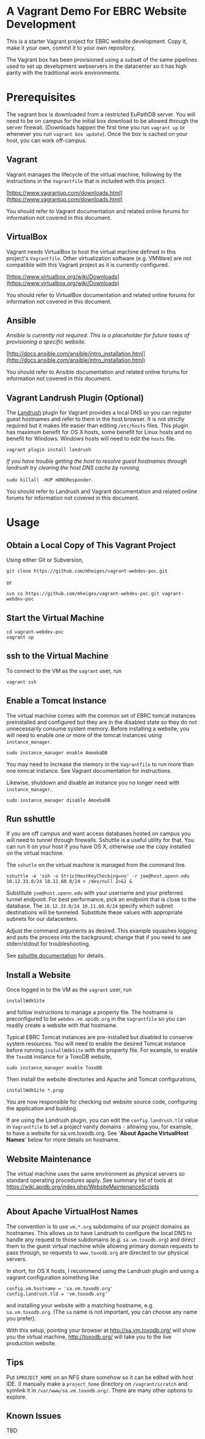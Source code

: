 A Vagrant Demo For EBRC Website Development
===========================================

This is a starter Vagrant project for EBRC website development.
Copy it, make it your own, commit it to your own repository.

The Vagrant box has been provisioned using a subset of the same
pipelines used to set up development webservers in the datacenter so it
has high parity with the traditional work environments.

Prerequisites
=====


The vagrant box is downloaded from a restricted EuPathDB server. You
will need to be on campus for the initial box download to be allowed
through the server firewall. (Downloads happen the first time you run
`vagrant up` or whenever you run `vagrant box update`). Once the box is
cached on your host, you can work off-campus.


Vagrant
---------------

Vagrant manages the lifecycle of the virtual machine, following by the
instructions in the `Vagrantfile` that is included with this project.

[https://www.vagrantup.com/downloads.html](https://www.vagrantup.com/downloads.html)

You should refer to Vagrant documentation and related online forums for
information not covered in this document.

VirtualBox
------------------

Vagrant needs VirtualBox to host the virtual machine defined in this
project's `Vagrantfile`. Other virtualization software (e.g. VMWare) are
not compatible with this Vagrant project as it is currently configured.

[https://www.virtualbox.org/wiki/Downloads](https://www.virtualbox.org/wiki/Downloads)

You should refer to VirtualBox documentation and related online forums
for information not covered in this document.

Ansible
---------------

_Ansible is currently not required. This is a placeholder for future tasks of provisioning a specific website._

[http://docs.ansible.com/ansible/intro_installation.html](http://docs.ansible.com/ansible/intro_installation.html)

You should refer to Ansible documentation and related online forums for
information not covered in this document.

Vagrant Landrush Plugin (Optional)
--------------------------------------

The [Landrush](https://github.com/vagrant-landrush/landrush) plugin for
Vagrant provides a local DNS so you can register guest hostnames and
refer to them in the host browser. It is not strictly required but it
makes life easier than editing `/etc/hosts` files. This plugin has
maximum benefit for OS X hosts, some benefit for Linux hosts and no
benefit for Windows. Windows hosts will need to edit the `hosts` file.

    vagrant plugin install landrush

_If you have trouble getting the host to resolve guest hostnames through
landrush try clearing the host DNS cache by running_

`sudo killall -HUP mDNSResponder`.

You should refer to Landrush and Vagrant documentation and related
online forums for information not covered in this document.

Usage
=======

Obtain a Local Copy of This Vagrant Project
--------------------------

Using either Git or Subversion,

    git clone https://github.com/mheiges/vagrant-webdev-poc.git

or

    svn co https://github.com/mheiges/vagrant-webdev-poc.git vagrant-webdev-poc

Start the Virtual Machine
-------------------------

    cd vagrant-webdev-poc
    vagrant up

ssh to the Virtual Machine
-----------------

To connect to the VM as the `vagrant` user, run

    vagrant ssh

Enable a Tomcat Instance
-----------------

The virtual machine comes with the common set of EBRC tomcat instances
preinstalled and configured but they are in the disabled state so they
do not unnecessarily consume system memory. Before installing a website,
you will need to enable one or more of the tomcat instances using
`instance_manager`.

    sudo instance_manager enable AmoebaDB

You may need to increase the memory in the `Vagrantfile` to run more
than one tomcat instance. See Vagrant documentation for instructions.

Likewise, shutdown and disable an instance you no longer need with
`instance_manager`.

    sudo instance_manager disable AmoebaDB

Run sshuttle
-----------------

If you are off campus and want access databases hosted on campus you
will need to tunnel through firewalls. Sshuttle is a useful utility for
that. You can run it on your host if you have OS X, otherwise use the
copy installed on the virtual machine.

The `sshutle` on the virtual machine is managed from the command line.

    sshuttle -e 'ssh -o StrictHostKeyChecking=no' -r joe@host.upenn.edu 10.12.33.0/24 10.11.60.0/24 > /dev/null 2>&1 &

Substitute `joe@host.upenn.edu` with your username and your preferred
tunnel endpoint. For best performance, pick an endpoint that is close to
the database. The `10.12.33.0/24 10.11.60.0/24` specify which subnet
destinations will be tunneled. Substitute these values with appropriate
subnets for our datacenters.

Adjust the command arguments as desired. This example squashes logging
and puts the process into the background; change that if you need to see
stderr/stdout for troubleshooting.

See [sshuttle documentation](http://sshuttle.readthedocs.io/en/stable/)
for details.

Install a Website
-----------------

Once logged in to the VM as the `vagrant` user, run

    installWdkSite

and follow instructions to manage a property file. The hostname is
preconfigured to be `webdev.vm.apidb.org` in the `Vagrantfile` so you
can readily create a website with that hostname.

Typical EBRC Tomcat instances are pre-installed but disabled to conserve
system resources. You will need to enable the desired Tomcat instance
before running `installWdkSite` with the property file. For example, to
enable the `ToxoDB` instance for a ToxoDB website,

    sudo instance_manager enable ToxoDB

Then install the website directories and Apache and Tomcat
configurations,

    installWdkSite *.prop

You are now responsible for checking out website source code,
configuring the application and building.

If are using the Landrush plugin, you can edit the `config.landrush.tld`
value in `Vagrantfile` to set a project vanity domains - allowing you,
for example, to have a website for sa.vm.toxodb.org. See '**About Apache
VirtualHost Names**' below for more details on hostname.

Website Maintenance
-------------------

The virtual machine uses the same environment as physical servers so
standard operating procedures apply. See summary list of tools at
https://wiki.apidb.org/index.php/WebsiteMaintenanceScripts

----

About Apache VirtualHost Names
------------------------------

The convention is to use `vm.*.org` subdomains of our project domains as
hostnames. This allows us to have Landrush to configure the local DNS to
handle any request to those subdomains (e.g. `sa.vm.toxodb.org`) and
direct them to the guest virtual machine while allowing primary domain
requests to pass through, so requests to `www.toxodb.org` are directed
to our physical servers.

In short, for OS X hosts, I recommend using the Landrush plugin and
using a vagrant configuration something like

    config.vm.hostname = 'sa.vm.toxodb.org'
    config.landrush.tld = 'vm.toxodb.org'

and installing your website with a matching hostname, e.g.
`sa.vm.toxodb.org`. (The `sa` name is not important, you can choose any
name you prefer).

With this setup, pointing your browser at http://sa.vm.toxodb.org/ will
show you the virtual machine, http://toxodb.org/ will take you to the
live production website.


Tips
------------

Put `$PROJECT_HOME` on an NFS share somehow so it can be edited with
host IDE. (I manually make a `project_home` directory on
`/vagrant/scratch` and symlink it in `/var/www/sa.vm.toxodb.org/`. There
are many other options to explore.

Known Issues
------------

TBD
